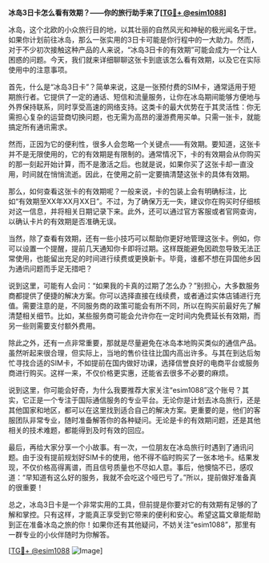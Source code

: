 **冰岛3日卡怎么看有效期？——你的旅行助手来了[[TG💪+ @esim1088](https://t.me/s/esim1088)]**

冰岛，这个北欧的小众旅行目的地，以其壮丽的自然风光和神秘的极光闻名于世。如果你计划前往冰岛，那么一张实用的3日卡可能是你行程中的一大助力。然而，对于不少初次接触这种产品的人来说，“冰岛3日卡的有效期”可能会成为一个让人困惑的问题。今天，我们就来详细聊聊这张卡到底该怎么看有效期，以及它在实际使用中的注意事项。

首先，什么是“冰岛3日卡”？简单来说，这是一张预付费的SIM卡，通常适用于短期旅行者。它提供了一定的通话、短信和流量服务，让你在冰岛期间能够方便地与外界保持联系，同时享受高速的网络支持。这类卡的最大优势在于其灵活性：你无需担心复杂的运营商切换问题，也无需为高昂的漫游费用买单。只需一张卡，就能搞定所有通讯需求。

然而，正因为它的便利性，很多人会忽略一个关键点——有效期。要知道，这张卡并不是无限使用的，它的有效期是有限制的。通常情况下，卡的有效期会从你购买的那一刻起开始计算，而不是激活之后。也就是说，如果你买了这张卡却一直没用，时间就在悄悄流逝。因此，在使用之前一定要搞清楚这张卡的具体有效期。

那么，如何查看这张卡的有效期呢？一般来说，卡的包装上会有明确标注，比如“有效期至XX年XX月XX日”。不过，为了确保万无一失，建议你在购买时仔细核对这一信息，并将相关日期记录下来。此外，还可以通过官方客服或者官网查询，以确认卡片的有效期是否准确无误。

当然，除了查看有效期，还有一些小技巧可以帮助你更好地管理这张卡。例如，你可以设置一个提醒，提前几天通知你卡即将过期。这样既能避免因疏忽导致无法正常使用，也能留出充足的时间进行续费或更换新卡。毕竟，谁都不想在异国他乡因为通讯问题而手足无措吧？

说到这里，可能有人会问：“如果我的卡真的过期了怎么办？”别担心，大多数服务商都提供了便捷的解决方案。你可以选择直接在线续费，或者通过实体店铺进行充值。需要注意的是，不同服务商的政策可能会有所不同，所以在购买前最好先了解清楚相关细节。比如，某些服务商可能会允许你在一定时间内免费延长有效期，而另一些则需要支付额外费用。

除此之外，还有一点非常重要，那就是尽量避免在冰岛本地购买类似的通信产品。虽然听起来很合理，但实际上，当地的售价往往比国内高出许多。与其在到达后匆忙寻找合适的SIM卡，不如提前在国内做好功课，选择信誉良好的电商平台或服务商进行购买。这样一来，不仅价格更实惠，还能省去很多不必要的麻烦。

说到这里，你可能会好奇，为什么我要推荐大家关注“esim1088”这个账号？其实，它正是一个专注于国际通信服务的专业平台。无论你是计划去冰岛旅行，还是其他国家和地区，都可以在这里找到适合自己的解决方案。更重要的是，他们的客服团队非常专业，随时准备解答你的各种疑问。无论是卡的有效期问题，还是其他相关的技术难题，都能得到及时有效的回应。

最后，再给大家分享一个小故事。有一次，一位朋友在冰岛旅行时遇到了通讯问题。由于没有提前规划好SIM卡的使用，他不得不临时购买了一张本地卡。结果发现，不仅价格高得离谱，而且信号质量也不尽如人意。事后，他懊恼不已，感叹道：“早知道有这么好的服务，我就不会吃这个哑巴亏了。”所以，提前做好准备真的很重要！

总之，冰岛3日卡是一个非常实用的工具，但前提是你要对它的有效期有足够的了解和掌控。只有这样，才能真正享受到它带来的便利和安心。希望这篇文章能帮助到正在准备冰岛之旅的你！如果你还有其他疑问，不妨关注“esim1088”，那里有一群专业的小伙伴随时为你解答。

[[TG💪+ @esim1088](https://t.me/s/esim1088) ![Image](https://i.postimg.cc/4NQfJmqS/Snipaste-2025-05-13-00-14-12.png)]